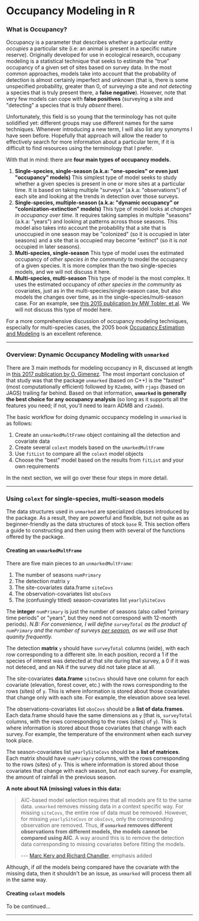 # Occupancy Modeling in R

### What is Occupancy?

Occupancy is a parameter that describes whether a particular entity *occupies* a particular site (i.e: an animal is present in a specific nature reserve). Originally developed for use in ecological research, occupany modeling is a statistical technique that seeks to estimate the "true" occupancy of a given set of sites based on survey data. In the most common approaches, models take into account that the probability of detection is almost certainly imperfect and unknown (that is, there is some unspecified probability, greater than 0, of surveying a site and *not detecting* a species that is truly present there, a **false negative**). However, note that very few models can cope with **false positives** (surveying a site and "detecting" a species that is truly *absent* there).

Unfortunately, this field is so young that the terminology has not quite solidified yet: different groups may use different names for the same techniques. Whenever introducing a new term, I will also list any synonyms I have seen before. Hopefully that approach will allow the reader to effectively search for more information about a particular term, if it is difficult to find resources using the terminology that I prefer.

With that in mind: there are **four main types of occupancy models.**

1. **Single-species, single-season (a.k.a: "one-species" or even just "occupancy" models)**
This simplest type of model seeks to study whether a given species is present in one or more sites at a particular time. It is based on taking multiple "surveys" (a.k.a: "observations") of each site and looking at the trends in detection over those surveys.
2. **Single-species, multiple-season (a.k.a: "dynamic occupancy" or "colonization-extinction" models)**
This type of model looks at *changes in occupancy over time.* It requires taking samples in multiple "seasons" (a.k.a: "years") and looking at patterns across those seasons. This model also takes into account the probability that a site that is unoccupied in one season may be "colonized" (so it is occupied in later seasons) and a site that is occupied may become "extinct" (so it is *not* occupied in later seasons).
3. **Multi-species, single-season**
This type of model uses the estimated occupancy of *other species in the community* to model the occupancy of a given species. It is more complex than the two single-species models, and we will not discuss it here.
4. **Multi-species, multi-season**
This type of model is the most complex. It uses the estimated occupancy of *other species in the community* as covariates, just as in the multi-species/single-season case, but also models the changes over time, as in the single-species/multi-season case. For an example, see [this 2015 publication by MW Tobler, et al]. We will not discuss this type of model here.

For a more comprehensive discussion of occupancy modeling techniques, especially for multi-species cases, the 2005 book [Occupancy Estimation and Modeling] is an excellent reference.

[this 2015 publication by MW Tobler, et al]: (https://www.rdcu.be/Omqb) "Spatiotemporal hierarchical modelling of species richness and occupancy using camera trap data"
[Occupancy Estimation and Modeling]: (https://www.elsevier.com/books/occupancy-estimation-and-modeling/mackenzie/978-0-12-088766-8) "ISBN: 9780120887668"

---

### Overview: Dynamic Occupancy Modeling with `unmarked`

There are 3 main methods for modeling occupancy in R, discussed at length in [this 2017 publication by O. Gimenez]. The most important conclusion of that study was that the package `unmarked` (based on C\+\+) is the "fastest" (most computationally efficient) followed by `R2admb`, with `rjags` (based on JAGS) trailing far behind. Based on that information, **`unmarked` is generally the best choice for any occupancy analysis** (so long as it supports all the features you need; if not, you'll need to learn ADMB and `r2admb`).

The basic workflow for doing dynamic occupancy modeling in `unmarked` is as follows:

1. Create an `unmarkedMultFrame` object containing all the detection and covariate data
2. Create several `colext` models based on the `umarkedMultFrame`
3. Use `fitList` to compare all the `colext` model objects
4. Choose the "best" model based on the results from `fitList` and your own requirements

In the next section, we will go over these four steps in more detail.

[this 2017 publication by O. Gimenez]: (https://rpubs.com/ogimenez/297167) "Fitting dynamic occupancy models in ADMB"

---

### Using `colext` for single-species, multi-season models

The data structures used in `unmarked` are specialized classes introduced by the package. As a result, they are powerful and flexible, but not quite as as beginner-friendly as the data structures of stock `base` R. This section offers a guide to constructing and then using them with several of the functions offered by the package.

#### Creating an `unmarkedMultFrame`

There are five main pieces to an `unmarkedMultFrame`:

1. The number of seasons `numPrimary`
2. The detection matrix `y`
3. The site-covariates data.frame `siteCovs`
4. The observation-covariates list `obsCovs`
5. The (confusingly titled) season-covariates list `yearlySiteCovs`

The **integer** `numPrimary` is just the number of seasons (also called "primary time periods" or "years", but they need not correspond with 12-month periods). *N.B: For convenience, I will define `surveyTotal` as the product of `numPrimary` and the number of surveys <u>per season</u>, as we will use that quanity frequently.*

The detection **matrix** `y` should have `surveyTotal` columns (wide), with each row corresponding to a different site. In each position, record a 1 if the species of interest was detected at that site during that survey, a 0 if it was not deteced, and an NA if the survey did not take place at all.

The site-covariates **data.frame** `siteCovs` should have one column for each covariate (elevation, forest cover, etc.) with the rows corresponding to the rows (sites) of `y`. This is where information is stored about those covariates that change only with each site. For example, the elevation above sea level.

The observations-covariates list `obsCovs` should be a **list of data.frames**. Each data.frame should have the same dimensions as `y` (that is, `surveyTotal` columns, with the rows corresponding to the rows (sites) of `y`). This is where information is stored about those covariates that change with each survey. For example, the temperature of the environment when each survey took place.

The season-covariates list `yearlySiteCovs` should be a **list of matrices**. Each matrix should have `numPrimary` columns, with the rows corresponding to the rows (sites) of `y`. This is where information is stored about those covariates that change with each season, but *not* each survey. For example, the amount of rainfall in the previous season.

**A note about NA (missing) values in this data:**
> AIC-based model selection requires that all models are fit to the same data. `unmarked` removes missing data in a context specific way.  For missing `siteCovs`, the entire row of data must be removed.  However, for missing `yearlySiteCovs` or `obsCovs`, only the corresponding observation are removed.  Thus, **if `unmarked` removes different observations from different models, the models cannot be compared using AIC**. A way around this is to remove the detection data corresponding to missing covariates before fitting the models.
> 
> --- [Marc Kery and Richard Chandler], emphasis added

Although, if *all* the models being compared have the covariate with the missing data, then it shouldn't be an issue, as `unmarked` will process them all in the same way.

#### Creating `colext` models

To be continued...

[Marc Kery and Richard Chandler]: (https://cran.r-project.org/web/packages/unmarked/vignettes/colext.pdf) "Vignette: Dynamic occupancy models in unmarked"

---

